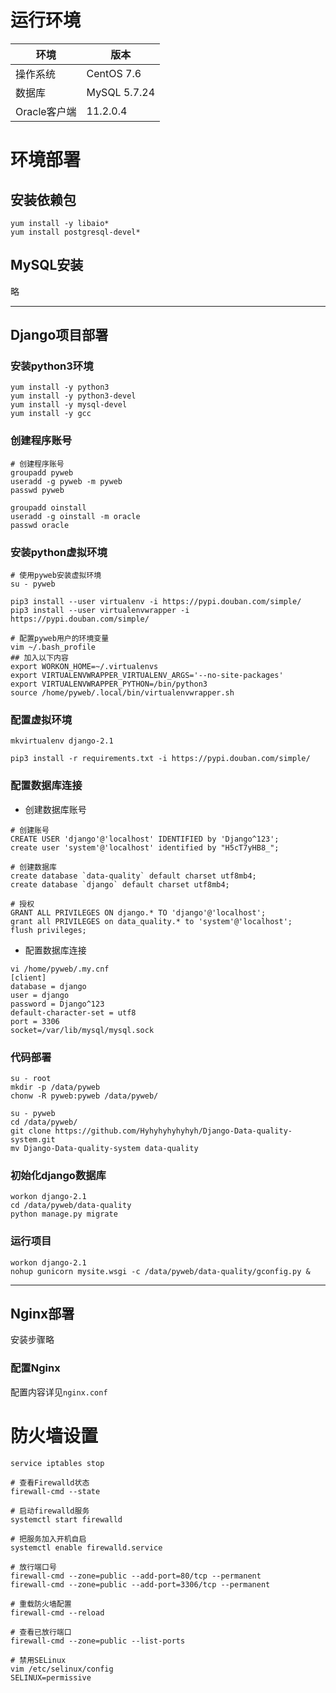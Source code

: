 # 运行环境
环境|版本
-|-
操作系统|CentOS 7.6
数据库|MySQL 5.7.24
Oracle客户端|11.2.0.4

# 环境部署
## 安装依赖包
```
yum install -y libaio*
yum install postgresql-devel*
```

## MySQL安装
略

---

## Django项目部署
### 安装python3环境
```
yum install -y python3
yum install -y python3-devel
yum install -y mysql-devel
yum install -y gcc
```

### 创建程序账号
```
# 创建程序账号
groupadd pyweb
useradd -g pyweb -m pyweb
passwd pyweb

groupadd oinstall
useradd -g oinstall -m oracle
passwd oracle
```

### 安装python虚拟环境
```
# 使用pyweb安装虚拟环境
su - pyweb

pip3 install --user virtualenv -i https://pypi.douban.com/simple/
pip3 install --user virtualenvwrapper -i https://pypi.douban.com/simple/

# 配置pyweb用户的环境变量
vim ~/.bash_profile
## 加入以下内容
export WORKON_HOME=~/.virtualenvs
export VIRTUALENVWRAPPER_VIRTUALENV_ARGS='--no-site-packages'
export VIRTUALENVWRAPPER_PYTHON=/bin/python3
source /home/pyweb/.local/bin/virtualenvwrapper.sh
```

### 配置虚拟环境
```
mkvirtualenv django-2.1

pip3 install -r requirements.txt -i https://pypi.douban.com/simple/
```

### 配置数据库连接
- 创建数据库账号

```
# 创建账号
CREATE USER 'django'@'localhost' IDENTIFIED by 'Django^123';
create user 'system'@'localhost' identified by "H5cT7yHB8_";

# 创建数据库
create database `data-quality` default charset utf8mb4;
create database `django` default charset utf8mb4;

# 授权
GRANT ALL PRIVILEGES ON django.* TO 'django'@'localhost';
grant all PRIVILEGES on data_quality.* to 'system'@'localhost';
flush privileges;
```

- 配置数据库连接

```
vi /home/pyweb/.my.cnf
[client]
database = django
user = django
password = Django^123
default-character-set = utf8
port = 3306
socket=/var/lib/mysql/mysql.sock
```

### 代码部署
```
su - root
mkdir -p /data/pyweb
chonw -R pyweb:pyweb /data/pyweb/

su - pyweb
cd /data/pyweb/
git clone https://github.com/Hyhyhyhyhyhyh/Django-Data-quality-system.git
mv Django-Data-quality-system data-quality
```

### 初始化django数据库
```
workon django-2.1
cd /data/pyweb/data-quality
python manage.py migrate
```

### 运行项目
```
workon django-2.1
nohup gunicorn mysite.wsgi -c /data/pyweb/data-quality/gconfig.py &
```
---

## Nginx部署
安装步骤略

### 配置Nginx
配置内容详见`nginx.conf`

# 防火墙设置
```
service iptables stop

# 查看Firewalld状态
firewall-cmd --state

# 启动firewalld服务
systemctl start firewalld

# 把服务加入开机自启
systemctl enable firewalld.service

# 放行端口号
firewall-cmd --zone=public --add-port=80/tcp --permanent
firewall-cmd --zone=public --add-port=3306/tcp --permanent

# 重载防火墙配置
firewall-cmd --reload

# 查看已放行端口
firewall-cmd --zone=public --list-ports

# 禁用SELinux
vim /etc/selinux/config
SELINUX=permissive
```
